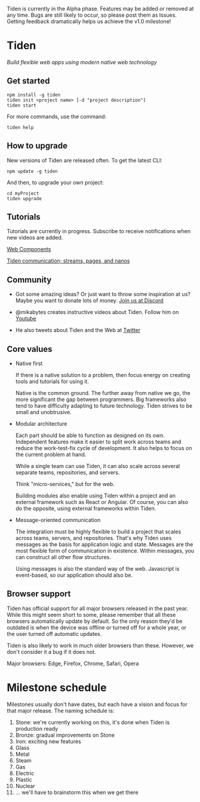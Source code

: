 Tiden is currently in the Alpha phase. Features may be added or removed at any time. Bugs are still likely to occur, so please post them as Issues. Getting feedback dramatically helps us achieve the v1.0 milestone!

# Tiden

_Build flexible web apps using modern native web technology_

## Get started

```
npm install -g tiden
tiden init <project name> [-d "project description"]
tiden start
```

For more commands, use the command:

```
tiden help
```

## How to upgrade

New versions of Tiden are released often. To get the latest CLI:

```
npm update -g tiden
```

And then, to upgrade your own project:

```
cd myProject
tiden upgrade
```

## Tutorials

Tutorials are currently in progress. Subscribe to receive notifications when new videos are added.

[Web Components](/tutorials/1-web-components/article.md)

[Tiden communication; streams, pages, and nanos](/tutorials/communication-streams-pages-nanos/article.md)

## Community

- Got some amazing ideas? Or just want to throw some inspiration at us? Maybe you want to donate lots of money. [Join us at Discord](https://discord.gg/Yj6UsECFCP)

- @mikabytes creates instructive videos about Tiden. Follow him on [Youtube](https://www.youtube.com/channel/UC6nZU9OrRBxcZmE-2__p8ZA)

- He also tweets about Tiden and the Web at [Twitter](https://twitter.com/mika_bytes)

## Core values

- Native first

  If there is a native solution to a problem, then focus energy on creating tools and tutorials for using it.

  Native is the common ground. The further away from native we go, the more significant the gap between programmers. Big frameworks also tend to have difficulty adapting to future technology. Tiden strives to be small and unobtrusive.

- Modular architecture

  Each part should be able to function as designed on its own. Independent features make it easier to split work across teams and reduce the work-test-fix cycle of development. It also helps to focus on the current problem at hand.

  While a single team can use Tiden, it can also scale across several separate teams, repositories, and servers.

  Think "micro-services," but for the web.

  Building modules also enable using Tiden within a project and an external framework such as React or Angular. Of course, you can also do the opposite, using external frameworks within Tiden.

- Message-oriented communication

  The integration must be highly flexible to build a project that scales across teams, servers, and repositories. That's why Tiden uses messages as the basis for application logic and state. Messages are the most flexible form of communication in existence. Within messages, you can construct all other flow structures.

  Using messages is also the standard way of the web. Javascript is event-based, so our application should also be.

## Browser support

Tiden has official support for all major browsers released in the past year. While this might seem short to some, please remember that all these browsers automatically update by default. So the only reason they'd be outdated is when the device was offline or turned off for a whole year, or the user turned off automatic updates.

Tiden is also likely to work in much older browsers than these. However, we don't consider it a bug if it does not.

Major browsers: Edge, Firefox, Chrome, Safari, Opera

# Milestone schedule

Milestones usually don't have dates, but each have a vision and focus for that major release. The naming schedule is:

1. Stone: we're currently working on this, it's done when Tiden is production ready
2. Bronze: gradual improvements on Stone
3. Iron: exciting new features
4. Glass
5. Metal
6. Steam
7. Gas
8. Electric
9. Plastic
10. Nuclear
11. ... we'll have to brainstorm this when we get there
